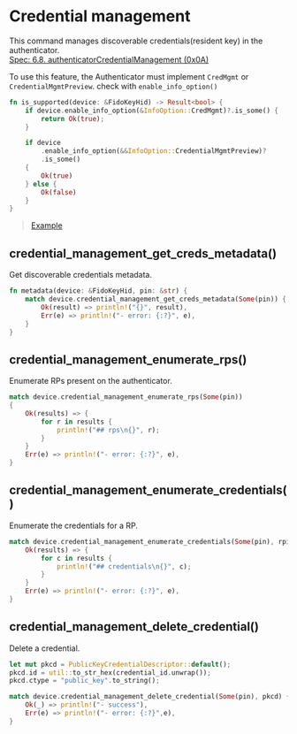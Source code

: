# Credential management

This command manages discoverable credentials(resident key) in the authenticator.<br>[Spec: 6.8. authenticatorCredentialManagement (0x0A)](https://fidoalliance.org/specs/fido-v2.1-ps-20210615/fido-client-to-authenticator-protocol-v2.1-ps-20210615.html#authenticatorCredentialManagement)



To use this feature, the Authenticator must implement `CredMgmt` or `CredentialMgmtPreview`. check with `enable_info_option()`

```rust
fn is_supported(device: &FidoKeyHid) -> Result<bool> {
    if device.enable_info_option(&InfoOption::CredMgmt)?.is_some() {
        return Ok(true);
    }

    if device
        .enable_info_option(&&InfoOption::CredentialMgmtPreview)?
        .is_some()
    {
        Ok(true)
    } else {
        Ok(false)
    }
}
```

>  [Example](https://github.com/gebogebogebo/ctap-hid-fido2/blob/7b5b70a07bd7e8f7a82023375539824c3f7343fd/examples/ctapcli/cred.rs#L67-L80)



## credential_management_get_creds_metadata()

Get discoverable credentials metadata.

``` rust
fn metadata(device: &FidoKeyHid, pin: &str) {
    match device.credential_management_get_creds_metadata(Some(pin)) {
        Ok(result) => println!("{}", result),
        Err(e) => println!("- error: {:?}", e),
    }
}
```



## credential_management_enumerate_rps()

Enumerate RPs present on the authenticator.

```rust
match device.credential_management_enumerate_rps(Some(pin))
{
    Ok(results) => {
        for r in results {
            println!("## rps\n{}", r);
        }
    }
    Err(e) => println!("- error: {:?}", e),
}
```



## credential_management_enumerate_credentials()

Enumerate the credentials for a RP.

```rust
match device.credential_management_enumerate_credentials(Some(pin), rpid_hash_bytes) {
    Ok(results) => {
        for c in results {
            println!("## credentials\n{}", c);
        }
    }
    Err(e) => println!("- error: {:?}", e),
}
```



## credential_management_delete_credential()

Delete a credential.

```rust
let mut pkcd = PublicKeyCredentialDescriptor::default();
pkcd.id = util::to_str_hex(credential_id.unwrap());
pkcd.ctype = "public_key".to_string();

match device.credential_management_delete_credential(Some(pin), pkcd) {
    Ok(_) => println!("- success"),
    Err(e) => println!("- error: {:?}",e),
}
```

